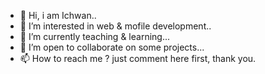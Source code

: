 - 👋 Hi, i am Ichwan..
- 👀 I’m interested in web & mofile development..
- 🌱 I’m currently teaching & learning...
- 💞️ I’m open to collaborate on some projects...
- 📫 How to reach me ? just comment here first, thank you.

<!---
ichwanmrz/ichwanmrz is a ✨ special ✨ repository because its `README.md` (this file) appears on your GitHub profile.
You can click the Preview link to take a look at your changes.
--->
